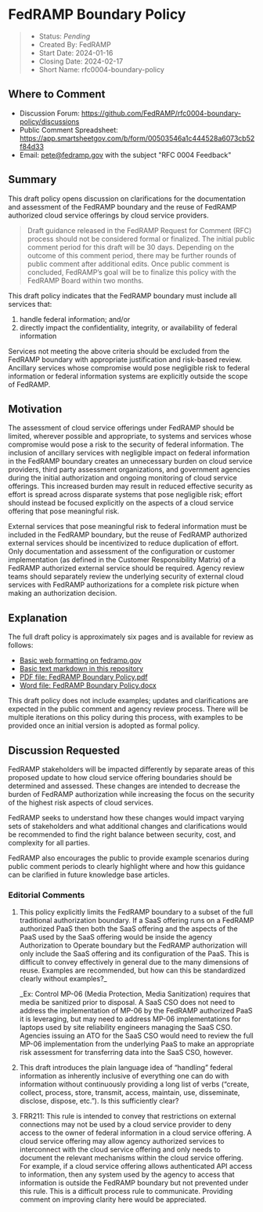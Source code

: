 # FedRAMP Boundary Policy

> - Status: _Pending_
> - Created By: FedRAMP
> - Start Date: 2024-01-16
> - Closing Date: 2024-02-17
> - Short Name: rfc0004-boundary-policy

## Where to Comment

- Discussion Forum:
  https://github.com/FedRAMP/rfc0004-boundary-policy/discussions
- Public Comment Spreadsheet: https://app.smartsheetgov.com/b/form/00503546a1c444528a6073cb52f84d33 
- Email: pete@fedramp.gov with the subject "RFC 0004 Feedback"

## Summary

This draft policy opens discussion on clarifications for the documentation and
assessment of the FedRAMP boundary and the reuse of FedRAMP authorized cloud
service offerings by cloud service providers.

> Draft guidance released in the FedRAMP Request for Comment (RFC) process
> should not be considered formal or finalized. The initial public comment
> period for this draft will be 30 days. Depending on the outcome of this
> comment period, there may be further rounds of public comment after additional
> edits. Once public comment is concluded, FedRAMP’s goal will be to finalize
> this policy with the FedRAMP Board within two months.

This draft policy indicates that the FedRAMP boundary must include all services
that:

1. handle federal information; and/or
2. directly impact the confidentiality, integrity, or availability of federal
   information

Services not meeting the above criteria should be excluded from the
FedRAMP boundary with appropriate justification and risk-based review. Ancillary
services whose compromise would pose negligible risk to federal information or
federal information systems are explicitly outside the scope of FedRAMP.

## Motivation

The assessment of cloud service offerings under FedRAMP should be limited,
wherever possible and appropriate, to systems and services whose compromise
would pose a risk to the security of federal information. The inclusion of
ancillary services with negligible impact on federal information in the FedRAMP
boundary creates an unnecessary burden on cloud service providers, third party
assessment organizations, and government agencies during the initial
authorization and ongoing monitoring of cloud service offerings. This increased
burden may result in reduced effective security as effort is spread across
disparate systems that pose negligible risk; effort should instead be focused
explicitly on the aspects of a cloud service offering that pose meaningful risk.

External services that pose meaningful risk to federal information must be
included in the FedRAMP boundary, but the reuse of FedRAMP authorized external
services should be incentivized to reduce duplication of effort. Only
documentation and assessment of the configuration or customer implementation (as
defined in the Customer Responsibility Matrix) of a FedRAMP authorized external
service should be required. Agency review teams should separately review the
underlying security of external cloud services with FedRAMP authorizations for a
complete risk picture when making an authorization decision.

## Explanation

The full draft policy is approximately six pages and is available for review as
follows:

- [Basic web formatting on fedramp.gov](https://fedramp.gov/updates/rfcs/0004/)
- [Basic text markdown in this repository](https://github.com/FedRAMP/rfc0004-boundary-policy/tree/main/rfc/assets)
- [PDF file: FedRAMP Boundary Policy.pdf](https://github.com/FedRAMP/rfc0004-boundary-policy/tree/main/rfc/assets)
- [Word file: FedRAMP Boundary Policy.docx](https://github.com/FedRAMP/rfc0004-boundary-policy/tree/main/rfc/assets)

This draft policy does not include examples; updates and clarifications are
expected in the public comment and agency review process. There will be multiple
iterations on this policy during this process, with examples to be provided once
an initial version is adopted as formal policy.

## Discussion Requested

FedRAMP stakeholders will be impacted differently by separate areas of this
proposed update to how cloud service offering boundaries should be determined
and assessed. These changes are intended to decrease the burden of FedRAMP
authorization while increasing the focus on the security of the highest risk
aspects of cloud services.

FedRAMP seeks to understand how these changes would impact varying sets of
stakeholders and what additional changes and clarifications would be recommended
to find the right balance between security, cost, and complexity for all
parties.

FedRAMP also encourages the public to provide example scenarios during public
comment periods to clearly highlight where and how this guidance can be clarified in
future knowledge base articles.

### Editorial Comments

1. This policy explicitly limits the FedRAMP boundary to a subset of the full
   traditional authorization boundary. If a SaaS offering runs on a FedRAMP
   authorized PaaS then both the SaaS offering and the aspects of the PaaS used
   by the SaaS offering would be inside the agency Authorization to Operate
   boundary but the FedRAMP authorization will only include the SaaS offering
   and its configuration of the PaaS. This is difficult to convey effectively in
   general due to the many dimensions of reuse. Examples are recommended, but
   how can this be standardized clearly without examples?_

   _Ex: Control MP-06 (Media Protection, Media Sanitization) requires that media
   be sanitized prior to disposal. A SaaS CSO does not need to address the
   implementation of MP-06 by the FedRAMP authorized PaaS it is leveraging, but
   may need to address MP-06 implementations for laptops used by site
   reliability engineers managing the SaaS CSO. Agencies issuing an ATO for the
   SaaS CSO would need to review the full MP-06 implementation from the
   underlying PaaS to make an appropriate risk assessment for transferring data
   into the SaaS CSO, however.

2. This draft introduces the plain language idea of “handling” federal
   information as inherently inclusive of everything one can do with information
   without continuously providing a long list of verbs (“create, collect,
   process, store, transmit, access, maintain, use, disseminate, disclose,
   dispose, etc.”). Is this sufficiently clear?

3. FRR211: This rule is intended to convey that restrictions on external
   connections may not be used by a cloud service provider to deny access to the
   owner of federal information in a cloud service offering. A cloud service
   offering may allow agency authorized services to interconnect with the cloud
   service offering and only needs to document the relevant mechanisms within
   the cloud service offering. For example, if a cloud service offering allows
   authenticated API access to information, then any system used by the agency to
   access that information is outside the FedRAMP boundary but not prevented
   under this rule. This is a difficult process rule to communicate. Providing comment on improving clarity
   here would be appreciated.
